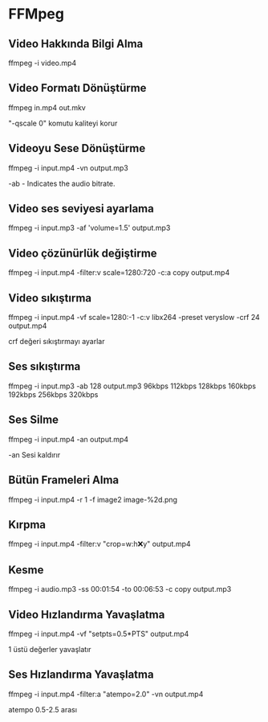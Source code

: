 # FFMpeg

## Video Hakkında Bilgi Alma
ffmpeg -i video.mp4

## Video Formatı Dönüştürme
ffmpeg in.mp4 out.mkv 

"-qscale 0" komutu kaliteyi korur

## Videoyu Sese Dönüştürme 
ffmpeg -i input.mp4 -vn output.mp3

-ab - Indicates the audio bitrate.

## Video ses seviyesi ayarlama

ffmpeg -i input.mp3 -af 'volume=1.5' output.mp3

## Video çözünürlük değiştirme

ffmpeg -i input.mp4 -filter:v scale=1280:720 -c:a copy output.mp4

## Video sıkıştırma

ffmpeg -i input.mp4 -vf scale=1280:-1 -c:v libx264 -preset veryslow -crf 24 output.mp4

crf değeri sıkıştırmayı ayarlar

## Ses sıkıştırma

ffmpeg -i input.mp3 -ab 128 output.mp3
    96kbps
    112kbps
    128kbps
    160kbps
    192kbps
    256kbps
    320kbps

## Ses Silme

ffmpeg -i input.mp4 -an output.mp4

-an Sesi kaldırır

## Bütün Frameleri Alma

ffmpeg -i input.mp4 -r 1 -f image2 image-%2d.png

## Kırpma

ffmpeg -i input.mp4 -filter:v "crop=w:h:x:y" output.mp4

## Kesme

ffmpeg -i audio.mp3 -ss 00:01:54 -to 00:06:53 -c copy output.mp3

## Video Hızlandırma Yavaşlatma

ffmpeg -i input.mp4 -vf "setpts=0.5*PTS" output.mp4

1 üstü değerler yavaşlatır

## Ses Hızlandırma Yavaşlatma

ffmpeg -i input.mp4 -filter:a "atempo=2.0" -vn output.mp4

atempo 0.5-2.5 arası
